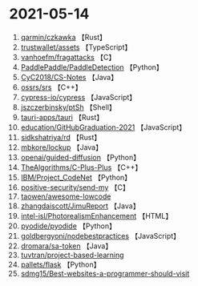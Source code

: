 # 2021-05-14

1. [qarmin/czkawka](https://github.com/qarmin/czkawka) 【Rust】
2. [trustwallet/assets](https://github.com/trustwallet/assets) 【TypeScript】
3. [vanhoefm/fragattacks](https://github.com/vanhoefm/fragattacks) 【C】
4. [PaddlePaddle/PaddleDetection](https://github.com/PaddlePaddle/PaddleDetection) 【Python】
5. [CyC2018/CS-Notes](https://github.com/CyC2018/CS-Notes) 【Java】
6. [ossrs/srs](https://github.com/ossrs/srs) 【C++】
7. [cypress-io/cypress](https://github.com/cypress-io/cypress) 【JavaScript】
8. [jszczerbinsky/ptSh](https://github.com/jszczerbinsky/ptSh) 【Shell】
9. [tauri-apps/tauri](https://github.com/tauri-apps/tauri) 【Rust】
10. [education/GitHubGraduation-2021](https://github.com/education/GitHubGraduation-2021) 【JavaScript】
11. [sidkshatriya/rd](https://github.com/sidkshatriya/rd) 【Rust】
12. [mbkore/lockup](https://github.com/mbkore/lockup) 【Java】
13. [openai/guided-diffusion](https://github.com/openai/guided-diffusion) 【Python】
14. [TheAlgorithms/C-Plus-Plus](https://github.com/TheAlgorithms/C-Plus-Plus) 【C++】
15. [IBM/Project_CodeNet](https://github.com/IBM/Project_CodeNet) 【Python】
16. [positive-security/send-my](https://github.com/positive-security/send-my) 【C】
17. [taowen/awesome-lowcode](https://github.com/taowen/awesome-lowcode) 
18. [zhangdaiscott/JimuReport](https://github.com/zhangdaiscott/JimuReport) 【Java】
19. [intel-isl/PhotorealismEnhancement](https://github.com/intel-isl/PhotorealismEnhancement) 【HTML】
20. [pyodide/pyodide](https://github.com/pyodide/pyodide) 【Python】
21. [goldbergyoni/nodebestpractices](https://github.com/goldbergyoni/nodebestpractices) 【JavaScript】
22. [dromara/sa-token](https://github.com/dromara/sa-token) 【Java】
23. [tuvtran/project-based-learning](https://github.com/tuvtran/project-based-learning) 
24. [pallets/flask](https://github.com/pallets/flask) 【Python】
25. [sdmg15/Best-websites-a-programmer-should-visit](https://github.com/sdmg15/Best-websites-a-programmer-should-visit) 
